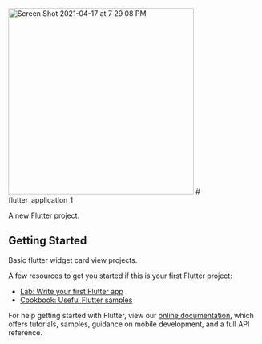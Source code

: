 <img width="370" alt="Screen Shot 2021-04-17 at 7 29 08 PM" src="https://user-images.githubusercontent.com/12158468/115114857-3ad60900-9fb3-11eb-92c4-6e081e9438fa.png">
# flutter_application_1

A new Flutter project.

## Getting Started

Basic flutter widget card view projects. 

A few resources to get you started if this is your first Flutter project:

- [Lab: Write your first Flutter app](https://flutter.dev/docs/get-started/codelab)
- [Cookbook: Useful Flutter samples](https://flutter.dev/docs/cookbook)

For help getting started with Flutter, view our
[online documentation](https://flutter.dev/docs), which offers tutorials,
samples, guidance on mobile development, and a full API reference.

